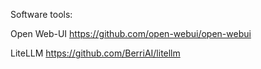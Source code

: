 Software tools: 

Open Web-UI
https://github.com/open-webui/open-webui

LiteLLM
https://github.com/BerriAI/litellm